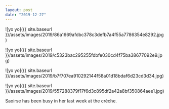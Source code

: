```yaml
---
layout: post
date: "2019-12-27"
---
```


![yo yo]({{ site.baseurl }}/assets/images/2019/86a1669afdbc378c3defb7a4f55a7786354e8292.jpg)

![yo yo]({{ site.baseurl }}/assets/images/2019/c5323bac295255fdbfe030cd4f75ba38677092e9.jpg)

![yo yo]({{ site.baseurl }}/assets/images/2019/b7f707ea910292144f58a01d18bdaf6d23cd3d34.jpg)

![yo yo]({{ site.baseurl }}/assets/images/2019/557288379f17f6d3c895df2a42a8bf350864aee1.jpg)

Saoirse has been busy in her last week at the crèche.
